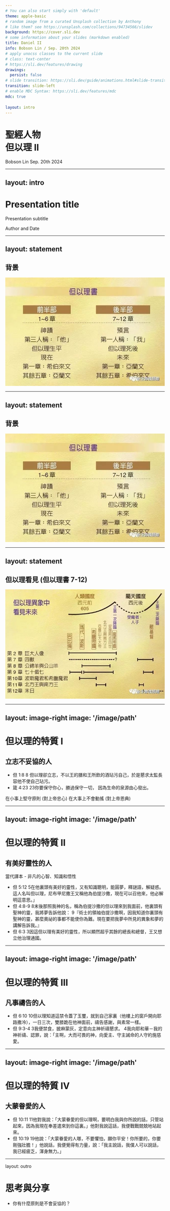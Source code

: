 ```yaml
---
# You can also start simply with 'default'
theme: apple-basic
# random image from a curated Unsplash collection by Anthony
# like them? see https://unsplash.com/collections/94734566/slidev
background: https://cover.sli.dev
# some information about your slides (markdown enabled)
title: Daniel II
info: Bobson Lin / Sep. 20th 2024
# apply unocss classes to the current slide
# class: text-center
# https://sli.dev/features/drawing
drawings:
  persist: false
# slide transition: https://sli.dev/guide/animations.html#slide-transitions
transition: slide-left
# enable MDC Syntax: https://sli.dev/features/mdc
mdc: true

layout: intro
---
```


<h1 flex="~ col">
<div mt-15 font-bold>聖經人物</div>
<div mt-2 op75 text-3xl>但以理 II</div>
</h1>

<div class="absolute bottom-10">
  <span class="font-700">
    Bobson Lin
  </span>
  <span class="font-700">
    Sep. 20th 2024
  </span>
</div>

<!--
The last comment block of each slide will be treated as slide notes. It will be visible and editable in Presenter Mode along with the slide. [Read more in the docs](https://sli.dev/guide/syntax.html#notes)
-->

---
layout: intro
---

# Presentation title

Presentation subtitle

<div class="absolute bottom-10">
  <span class="font-700">
    Author and Date
  </span>
</div>


---
layout: statement
---

## 背景

![bg](./images/Dan-bg-2.jpg)


---
layout: statement
---

## 背景

![bg](./images/Dan-bg-2.jpg)


---
layout: statement
---

## 但以理看見 (但以理書 7-12)

![bg](./images/Dan7-12-2.jpg)


---
layout: image-right
image: '/image/path'
---

# 但以理的特質 Ⅰ
## 立志不妥協的人

* 但 1:8
8 但以理卻立志，不以王的膳和王所飲的酒玷污自己，於是懇求太監長容他不使自己玷污。
* 箴 4:23 
23你要保守你心，勝過保守一切，
因為生命的泉源由心發出。

在小事上堅守原則 (對上帝忠心)
在大事上不會動搖 (對上帝恩典)


---
layout: image-right
image: '/image/path'
---

# 但以理的特質 Ⅱ
## 有美好靈性的人

當代譯本 - 非凡的心智、知識和悟性

* 但 5:12
 5在他裏頭有美好的靈性，又有知識聰明，能圓夢，釋謎語，解疑惑。這人名叫但以理，尼布甲尼撒王又稱他為伯提沙撒，現在可以召他來，他必解明這意思。」
* 但 4:8-9
 8末後那照我神的名，稱為伯提沙撒的但以理來到我面前，他裏頭有聖神的靈，我將夢告訴他說： 9『術士的領袖伯提沙撒啊，因我知道你裏頭有聖神的靈，甚麼奧祕的事都不能使你為難。現在要把我夢中所見的異象和夢的講解告訴我。』
* 但 6:3
 3因這但以理有美好的靈性，所以顯然超乎其餘的總長和總督，王又想立他治理通國。


---
layout: image-right
image: '/image/path'
---

# 但以理的特質 Ⅲ
## 凡事禱告的人

* 但 6:10
10但以理知道這禁令蓋了玉璽，就到自己家裏（他樓上的窗戶開向耶路撒冷），一日三次，雙膝跪在他神面前，禱告感謝，與素常一樣。
* 但 9:3-4
3我便禁食，披麻蒙灰，定意向主神祈禱懇求。 4我向耶和華－我的神祈禱、認罪，說：「主啊，大而可畏的神，向愛主、守主誡命的人守約施慈愛。

---
layout: image-right
image: '/image/path'
---

# 但以理的特質 Ⅳ
## 大蒙眷愛的人

* 但 10:11
11他對我說：「大蒙眷愛的但以理啊，要明白我與你所說的話，只管站起來，因為我現在奉差遣來到你這裏。」他對我說這話，我便戰戰兢兢地站起來。
* 但 10:19
19他說：「大蒙眷愛的人哪，不要懼怕，願你平安！你所要的，你要剛強壯膽！」他說話，我便覺得有力量，說：「我主說話，我僕人可以說話，我已經疲乏，渾身無力。」


---
layout: outro

# 思考與分享

* 你有什麼原則是不會妥協的？
